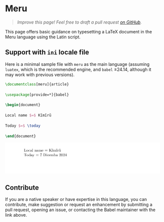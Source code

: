 # Meru

<blockquote>
  <p><em>Improve this page! Feel free to draft a pull request <a href="https://github.com/latex3/babel/tree/docs/docs">on GitHub</a>.</em></p>
</blockquote>

This page offers basic guidance on typesetting a LaTeX document in the
Meru language using the Latin script.

## Support with `ini` locale file

Here is a minimal sample file with `meru` as the main language
(assuming `luatex`, which is the recommended engine, and `babel` ≥24.14,
although it may work with previous versions).

```tex
\documentclass[meru]{article}

\usepackage[provide=*]{babel}

\begin{document}

Local name $=$ Kĩmĩrũ

Today $=$ \today

\end{document}
```

![](../media/locale-meru.png)

## Contribute

If you are a native speaker or have expertise in this language, you can
contribute, make suggestion or request an enhancement by submitting a
pull request, opening an issue, or contacting the Babel maintainer with
the link above.